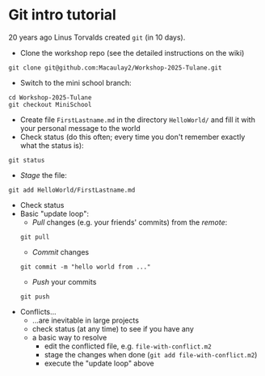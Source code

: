 # Git intro tutorial

20 years ago Linus Torvalds created `git` (in 10 days). 

* Clone the workshop repo (see the detailed instructions on the wiki)
```
git clone git@github.com:Macaulay2/Workshop-2025-Tulane.git 
```
* Switch to the mini school branch:
 ```
 cd Workshop-2025-Tulane
 git checkout MiniSchool
 ``` 
* Create file `FirstLastname.md` in the directory `HelloWorld/` and fill it with your personal message to the world
* Check status (do this often; every time you don't remember exactly what the status is):
```
git status
```  
* _Stage_ the file:
```
git add HelloWorld/FirstLastname.md 
```
* Check status
* Basic "update loop":
  - _Pull_ changes (e.g. your friends' commits) from the _remote_: 
  ```
  git pull
  ```
  - _Commit_ changes
  ```
  git commit -m "hello world from ..."
  ```
  - _Push_ your commits
  ```
  git push
  ```
* Conflicts...
  - ...are inevitable in large projects
  - check status (at any time) to see if you have any 
  - a basic way to resolve 
    * edit the conflicted file, e.g. `file-with-conflict.m2`
    * stage the changes when done (`git add file-with-conflict.m2`)
    * execute the "update loop" above

     